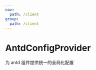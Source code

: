 ```yaml
---
nav:
  path: /client
group:
  path: /client
---
```


# AntdConfigProvider

为 antd 组件提供统一的全局化配置

<code src="./demos/demo1.tsx" />
